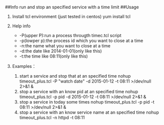 ##Info
run and stop an specified service with a time limit
##Usage
1. Install tcl environment (just tested in centos)
	yum install tcl
2. Help info
	* -P(upper P):run a process througth timec.tcl script
	* -p(lowper p):the process id which you want to close at a time
	* -n:the name what you want to close at a time
	* -d:the date like 2014-01-01(only like this)
	* -t:the time like 08:11(only like this)

3. Examples：
	1. start a service and stop that at an specified time
		nohup timeout_plus.tcl -P "watch date" -d 2015-01-12 -t 08:11 >/dev/null 2>&1 &
	2. stop a service with an know pid at an specified time
		nohup timeout_plus.tcl -p pid -d 2015-01-12 -t 08:11 >/dev/null 2>&1 &
	3. stop a service in today some times
		nohup timeout_plus.tcl -p pid -t 08:11 >/dev/null 2>&1 &
	4. stop a service with an know service name at an specified time
		nohup timeout_plus.tcl -n httpd -t 08:11 